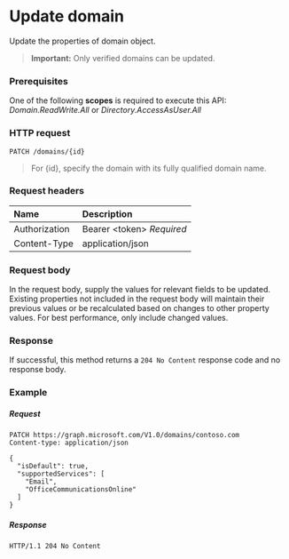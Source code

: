 # Update domain

Update the properties of domain object.

> **Important:**
> Only verified domains can be updated.

### Prerequisites

One of the following **scopes** is required to execute this API: *Domain.ReadWrite.All* or *Directory.AccessAsUser.All*

### HTTP request
<!-- { "blockType": "ignored" } -->
```http
PATCH /domains/{id}
```

> For {id}, specify the domain with its fully qualified domain name.

### Request headers

| Name       | Description|
|:-----------|:-----------|
| Authorization  | Bearer &lt;token&gt; *Required* |
| Content-Type  | application/json |

### Request body

In the request body, supply the values for relevant fields to be updated. Existing properties not included in the request body will maintain their previous values or be recalculated based on changes to other property values. For best performance, only include changed values.

### Response

If successful, this method returns a `204 No Content` response code and no response body.

### Example
##### Request

<!-- {
  "blockType": "request",
  "name": "update_domain"
}-->
```http
PATCH https://graph.microsoft.com/V1.0/domains/contoso.com
Content-type: application/json

{
  "isDefault": true,
  "supportedServices": [
    "Email",
    "OfficeCommunicationsOnline"
  ]
}
```

##### Response

<!-- {
  "blockType": "response",
  "truncated": true,
  "@odata.type": "microsoft.graph.domain"
} -->
```http
HTTP/1.1 204 No Content
```

<!-- uuid: 8fcb5dbc-d5aa-4681-8e31-b001d5168d79
2015-10-25 14:57:30 UTC -->
<!-- {
  "type": "#page.annotation",
  "description": "Update domain",
  "keywords": "",
  "section": "documentation",
  "tocPath": ""
}-->